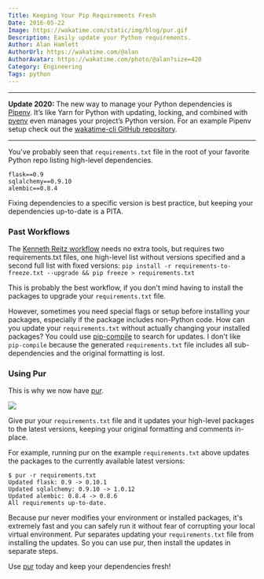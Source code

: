 ```yaml
---
Title: Keeping Your Pip Requirements Fresh
Date: 2016-05-22
Image: https://wakatime.com/static/img/blog/pur.gif
Description: Easily update your Python requirements.
Author: Alan Hamlett
AuthorUrl: https://wakatime.com/@alan
AuthorAvatar: https://wakatime.com/photo/@alan?size=420
Category: Engineering
Tags: python
---
```


<hr />

**Update 2020:** The new way to manage your Python dependencies is [Pipenv][pipenv].
It’s like Yarn for Python with updating, locking, and combined with [pyenv][pyenv] even manages your project’s Python version.
For an example Pipenv setup check out the [wakatime-cli GitHub repository][wakatime-cli].

<hr />

You've probably seen that `requirements.txt` file in the root of your favorite Python repo listing high-level dependencies.

    flask==0.9
    sqlalchemy==0.9.10
    alembic==0.8.4

Fixing dependencies to a specific version is best practice, but keeping your dependencies up-to-date is a PITA.

### Past Workflows

The [Kenneth Reitz workflow][kenneth-reitz-workflow] needs no extra tools, but requires two requirements.txt files, one high-level list without versions specified and a second full list with fixed versions:
`pip install -r requirements-to-freeze.txt --upgrade && pip freeze > requirements.txt`

This is probably the best workflow, if you don't mind having to install the packages to upgrade your `requirements.txt` file.

However, sometimes you need special flags or setup before installing your packages, especially if the package includes non-Python code.
How can you update your `requirements.txt` without actually changing your installed packages?
You could use [pip-compile][pip-tools] to search for updates.
I don't like `pip-compile` because the generated `requirements.txt` file includes all sub-dependencies and the original formatting is lost.

### Using Pur

This is why we now have [pur][pur].

<a href="https://github.com/alanhamlett/pip-update-requirements"><img src="https://wakatime.com/static/img/blog/pur.gif" class="img-responsive" /></a>

Give pur your `requirements.txt` file and it updates your high-level packages to the latest versions, keeping your original formatting and comments in-place.

For example, running pur on the example `requirements.txt` above updates the packages to the currently available latest versions:

    $ pur -r requirements.txt
    Updated flask: 0.9 -> 0.10.1
    Updated sqlalchemy: 0.9.10 -> 1.0.12
    Updated alembic: 0.8.4 -> 0.8.6
    All requirements up-to-date.

Because pur never modifies your environment or installed packages, it's extremely fast and you can safely run it without fear of corrupting your local virtual environment.
Pur separates updating your `requirements.txt` file from installing the updates.
So you can use pur, then install the updates in separate steps.

Use [pur][pur] today and keep your dependencies fresh!

[kenneth-reitz-workflow]: https://kenreitz.org/essays/2016/02/25/a-better-pip-workflow
[pip-tools]: https://pypi.python.org/pypi/pip-tools
[pur]: https://pypi.python.org/pypi/pur
[pipenv]: https://pipenv-fork.readthedocs.io/en/latest/
[pyenv]: https://github.com/pyenv/pyenv
[wakatime-cli]: https://github.com/wakatime/wakatime/tree/standalone#contributing
